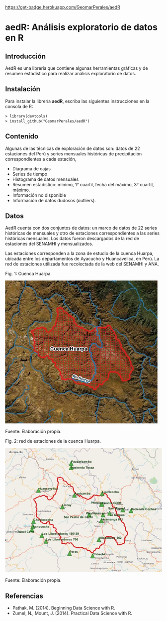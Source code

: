 https://get-badge.herokuapp.com/GeomarPerales/aedR
# **aedR: Análisis exploratorio de datos en R**

## Introducción

AedR es una librería que contiene algunas herramientas gráficas y de resumen estadístico para realizar análisis exploratorio de datos.

## Instalación

Para instalar la librería **aedR**, escriba las siguientes instrucciones en la consola de R:
```	
> library(devtools)
> install_github("GeomarPerales/aedR")		
```

## Contenido

Algunas de las técnicas de exploración de datos son:
datos de 22 estaciones del Perú y series mensuales históricas de precipitación correspondientes a cada estación, 

* Diagrama de cajas
* Series de tiempo
* Histograma de datos mensuales
* Resumen estadístico: mínimo, 1° cuartil, fecha del máximo, 3° cuartil, máximo.
* Información no disponible
* Información de datos dudosos (outliers).

## Datos

AedR cuenta con dos conjuntos de datos: un marco de datos de 22 series históricas de mensuales y otro de estaciones correspondientes a las series históricas mensuales. Los datos fueron descargados de la red de estaciones del SENAMHI y mensualizados.

Las estaciones corresponden a la zona de estudio de la cuenca Huarpa, ubicada entre los departamentos de Ayacucho y Huancavelica, en Perú. La red de estaciones utilizada fue recolectada de la web del SENAMHI y ANA.

Fig. 1: Cuenca Huarpa.

  ![ScreenShot](inst/cuenca.jpg?raw=true#center)

Fuente: Elaboración propia.

Fig. 2: red de estaciones de la cuenca Huarpa.

  ![ScreenShot](inst/stations.jpg?raw=true#center)
  
Fuente: Elaboración propia.

## Referencias

* Pathak, M. (2014). Beginning Data Science with R.
* Zumel, N., Mount, J. (2014). Practical Data Science with R.
 
